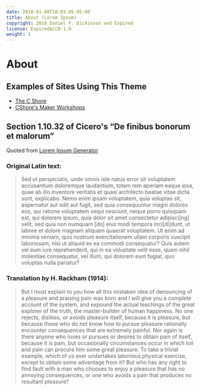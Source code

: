 ```yaml
---
date: 2018-01-08T18:03:05-05:00
title: About (Lorem Ipsum)
copyright: 2018 Daniel F. Dickinson and Expired
license: Expired&CC0-1.0
weight: 1
---
```


# About

## Examples of Sites Using This Theme
* [The C Shore](https://www.thecshore.com)
* [CShore's Maker Workshops](https://maker-workshops.thecshore.com)

## Section 1.10.32 of Cicero's “De finibus bonorum et malorum”
Quoted from [Lorem Ipsum Generator](https://loremipsumgenerator.com/)

### Original Latin text:

>Sed ut perspiciatis, unde omnis iste natus error sit voluptatem accusantium doloremque laudantium, totam rem aperiam eaque ipsa, quae ab illo inventore veritatis et quasi architecto beatae vitae dicta sunt, explicabo. Nemo enim ipsam voluptatem, quia voluptas sit, aspernatur aut odit aut fugit, sed quia consequuntur magni dolores eos, qui ratione voluptatem sequi nesciunt, neque porro quisquam est, qui dolorem ipsum, quia dolor sit amet consectetur adipisci[ng] velit, sed quia non numquam [do] eius modi tempora inci[di]dunt, ut labore et dolore magnam aliquam quaerat voluptatem. Ut enim ad minima veniam, quis nostrum exercitationem ullam corporis suscipit laboriosam, nisi ut aliquid ex ea commodi consequatur? Quis autem vel eum iure reprehenderit, qui in ea voluptate velit esse, quam nihil molestiae consequatur, vel illum, qui dolorem eum fugiat, quo voluptas nulla pariatur?

### Translation by H. Rackham (1914):

>But I must explain to you how all this mistaken idea of denouncing of a pleasure and praising pain was born and I will give you a complete account of the system, and expound the actual teachings of the great explorer of the truth, the master-builder of human happiness. No one rejects, dislikes, or avoids pleasure itself, because it is pleasure, but because those who do not know how to pursue pleasure rationally encounter consequences that are extremely painful. Nor again is there anyone who loves or pursues or desires to obtain pain of itself, because it is pain, but occasionally circumstances occur in which toil and pain can procure him some great pleasure. To take a trivial example, which of us ever undertakes laborious physical exercise, except to obtain some advantage from it? But who has any right to find fault with a man who chooses to enjoy a pleasure that has no annoying consequences, or one who avoids a pain that produces no resultant pleasure?
